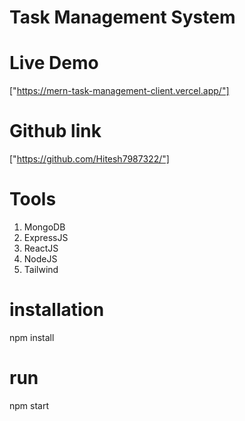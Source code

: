 # Task Management System

# Live Demo
["https://mern-task-management-client.vercel.app/"]

# Github link
["https://github.com/Hitesh7987322/"]

# Tools
1. MongoDB
2. ExpressJS
3. ReactJS
4. NodeJS
5. Tailwind

# installation
npm install

# run
npm start

